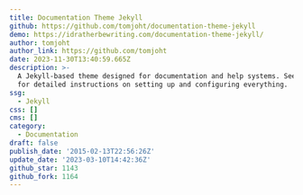 ```yaml
---
title: Documentation Theme Jekyll
github: https://github.com/tomjoht/documentation-theme-jekyll
demo: https://idratherbewriting.com/documentation-theme-jekyll/
author: tomjoht
author_link: https://github.com/tomjoht
date: 2023-11-30T13:40:59.665Z
description: >-
  A Jekyll-based theme designed for documentation and help systems. See the link
  for detailed instructions on setting up and configuring everything.
ssg:
  - Jekyll
css: []
cms: []
category:
  - Documentation
draft: false
publish_date: '2015-02-13T22:56:26Z'
update_date: '2023-03-10T14:42:36Z'
github_star: 1143
github_fork: 1164
---
```

